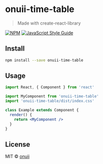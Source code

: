 # onuii-time-table

> Made with create-react-library

[![NPM](https://img.shields.io/npm/v/onuii-time-table.svg)](https://www.npmjs.com/package/onuii-time-table) [![JavaScript Style Guide](https://img.shields.io/badge/code_style-standard-brightgreen.svg)](https://standardjs.com)

## Install

```bash
npm install --save onuii-time-table
```

## Usage

```jsx
import React, { Component } from 'react'

import MyComponent from 'onuii-time-table'
import 'onuii-time-table/dist/index.css'

class Example extends Component {
  render() {
    return <MyComponent />
  }
}
```

## License

MIT © [onuii](https://github.com/onuii)
